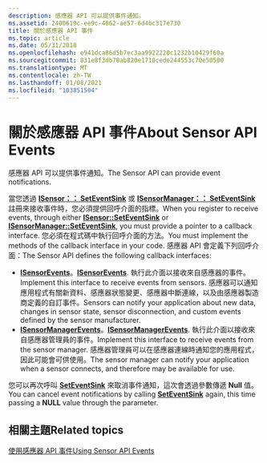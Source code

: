 ```yaml
---
description: 感應器 API 可以提供事件通知。
ms.assetid: 2400619c-ee9c-4662-ae57-6d4bc317e730
title: 關於感應器 API 事件
ms.topic: article
ms.date: 05/31/2018
ms.openlocfilehash: e941dca86d5b7ec3aa9922220c1232b10429f60a
ms.sourcegitcommit: 831e8f3db78ab820e1710cede244553c70e50500
ms.translationtype: MT
ms.contentlocale: zh-TW
ms.lasthandoff: 01/08/2021
ms.locfileid: "103851504"
---
```

# <a name="about-sensor-api-events"></a><span data-ttu-id="a00b6-103">關於感應器 API 事件</span><span class="sxs-lookup"><span data-stu-id="a00b6-103">About Sensor API Events</span></span>

<span data-ttu-id="a00b6-104">感應器 API 可以提供事件通知。</span><span class="sxs-lookup"><span data-stu-id="a00b6-104">The Sensor API can provide event notifications.</span></span>

<span data-ttu-id="a00b6-105">當您透過 [**ISensor：： SetEventSink**](/windows/win32/api/sensorsapi/nf-sensorsapi-isensor-seteventsink) 或 [**ISensorManager：： SetEventSink**](/windows/win32/api/sensorsapi/nf-sensorsapi-isensormanager-seteventsink)註冊來接收事件時，您必須提供回呼介面的指標。</span><span class="sxs-lookup"><span data-stu-id="a00b6-105">When you register to receive events, through either [**ISensor::SetEventSink**](/windows/win32/api/sensorsapi/nf-sensorsapi-isensor-seteventsink) or [**ISensorManager::SetEventSink**](/windows/win32/api/sensorsapi/nf-sensorsapi-isensormanager-seteventsink), you must provide a pointer to a callback interface.</span></span> <span data-ttu-id="a00b6-106">您必須在程式碼中執行回呼介面的方法。</span><span class="sxs-lookup"><span data-stu-id="a00b6-106">You must implement the methods of the callback interface in your code.</span></span> <span data-ttu-id="a00b6-107">感應器 API 會定義下列回呼介面：</span><span class="sxs-lookup"><span data-stu-id="a00b6-107">The Sensor API defines the following callback interfaces:</span></span>

-   <span data-ttu-id="a00b6-108">[**ISensorEvents**](/windows/desktop/api/sensorsapi/nn-sensorsapi-isensorevents)。</span><span class="sxs-lookup"><span data-stu-id="a00b6-108">[**ISensorEvents**](/windows/desktop/api/sensorsapi/nn-sensorsapi-isensorevents).</span></span> <span data-ttu-id="a00b6-109">執行此介面以接收來自感應器的事件。</span><span class="sxs-lookup"><span data-stu-id="a00b6-109">Implement this interface to receive events from sensors.</span></span> <span data-ttu-id="a00b6-110">感應器可以通知應用程式有關新資料、感應器狀態變更、感應器中斷連線，以及由感應器製造商定義的自訂事件。</span><span class="sxs-lookup"><span data-stu-id="a00b6-110">Sensors can notify your application about new data, changes in sensor state, sensor disconnection, and custom events defined by the sensor manufacturer.</span></span>
-   <span data-ttu-id="a00b6-111">[**ISensorManagerEvents**](/windows/desktop/api/sensorsapi/nn-sensorsapi-isensormanagerevents)。</span><span class="sxs-lookup"><span data-stu-id="a00b6-111">[**ISensorManagerEvents**](/windows/desktop/api/sensorsapi/nn-sensorsapi-isensormanagerevents).</span></span> <span data-ttu-id="a00b6-112">執行此介面以接收來自感應器管理員的事件。</span><span class="sxs-lookup"><span data-stu-id="a00b6-112">Implement this interface to receive events from the sensor manager.</span></span> <span data-ttu-id="a00b6-113">感應器管理員可以在感應器連線時通知您的應用程式，因此可能會可供使用。</span><span class="sxs-lookup"><span data-stu-id="a00b6-113">The sensor manager can notify your application when a sensor connects, and therefore may be available for use.</span></span>

<span data-ttu-id="a00b6-114">您可以再次呼叫 [**SetEventSink**](/windows/win32/api/sensorsapi/nf-sensorsapi-isensor-seteventsink) 來取消事件通知，這次會透過參數傳遞 **Null** 值。</span><span class="sxs-lookup"><span data-stu-id="a00b6-114">You can cancel event notifications by calling [**SetEventSink**](/windows/win32/api/sensorsapi/nf-sensorsapi-isensor-seteventsink) again, this time passing a **NULL** value through the parameter.</span></span>

## <a name="related-topics"></a><span data-ttu-id="a00b6-115">相關主題</span><span class="sxs-lookup"><span data-stu-id="a00b6-115">Related topics</span></span>

<dl> <dt>

[<span data-ttu-id="a00b6-116">使用感應器 API 事件</span><span class="sxs-lookup"><span data-stu-id="a00b6-116">Using Sensor API Events</span></span>](using-sensor-api-events.md)
</dt> </dl>

 

 
